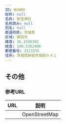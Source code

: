 ```yaml
---
ID: WcW8U
総称: null
名称: 新宮神社
名称読み: null
別名: null
都道府県: 茨城県
区域: 鉾田市
緯度: 36.1556382
経度: 140.5362486
郵便番号: 3111515
住所: 茨城県鉾田市烟田９４１
---
```


## その他

### 参考URL

| URL | 説明          |
| --- | ------------- |
|     | OpenStreetMap |
